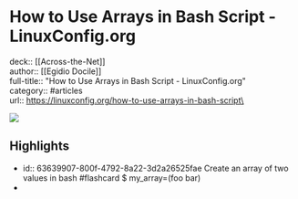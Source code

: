# How to Use Arrays in Bash Script - LinuxConfig.org

deck:: [[Across-the-Net]]\
author:: [[Egidio Docile]]\
full-title:: "How to Use Arrays in Bash Script - LinuxConfig.org"\
category:: #articles\
url:: https://linuxconfig.org/how-to-use-arrays-in-bash-script\

![](https://readwise-assets.s3.amazonaws.com/static/images/article2.74d541386bbf.png)
## Highlights
- id:: 63639907-800f-4792-8a22-3d2a26525fae
   Create an array of two values in bash #flashcard 
    $ my_array=(foo bar)
-